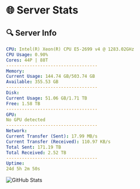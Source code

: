# 🌐 Server Stats
## 🔍 Server Info
```yaml
CPU: Intel(R) Xeon(R) CPU E5-2699 v4 @ 1283.02GHz
CPU Usage: 0.90%
Cores: 44P | 88T
-----------------------------------
Memory:
Current Usage: 144.74 GB/503.74 GB
Available: 355.53 GB
-----------------------------------
Disk:
Current Usage: 51.06 GB/1.71 TB
Free: 1.58 TB
-----------------------------------
GPU:
No GPU detected
-----------------------------------
Network:
Current Transfer (Sent): 17.99 MB/s
Current Transfer (Received): 110.97 KB/s
Total Sent: 171.19 TB
Total Received: 2.52 TB
-----------------------------------
Uptime:
24d 5h 2m 50s
```
![GitHub Stats](https://img.shields.io/badge/Updated-2025-03-04_03:46:08-blue)